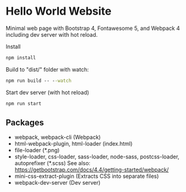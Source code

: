 # Hello World Website

Minimal web page with Bootstrap 4, Fontawesome 5, and Webpack 4 including dev server with hot reload.

Install
```cmd
npm install
```

Build to "dist/" folder with watch:
```cmd
npm run build -- --watch
```

Start dev server (with hot reload)
```cmd
npm run start
```

## Packages
* webpack, webpack-cli (Webpack)
* html-webpack-plugin, html-loader (index.html)
* file-loader (*.png)
* style-loader, css-loader, sass-loader, node-sass, postcss-loader, autoprefixer (*.scss) See also: https://getbootstrap.com/docs/4.4/getting-started/webpack/
* mini-css-extract-plugin (Extracts CSS into separate files)
* webpack-dev-server (Dev server)

